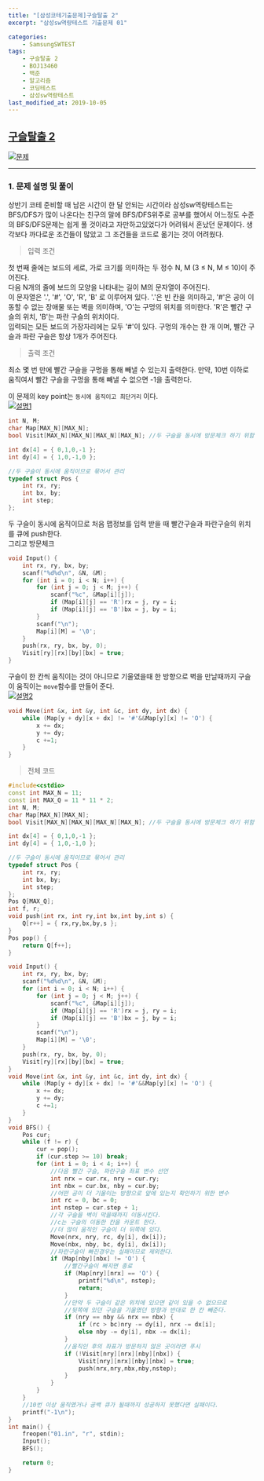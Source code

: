```yaml
---
title: "[삼성코테기출문제]구슬탈출 2"
excerpt: "삼성sw역량테스트 기출문제 01"

categories:
    - SamsungSWTEST
tags:
    - 구슬탈출 2
    - BOJ13460
    - 백준
    - 알고리즘
    - 코딩테스트
    - 삼성sw역량테스트
last_modified_at: 2019-10-05
---  
```

## [구슬탈출 2](https://www.acmicpc.net/problem/13460)  
[![문제](/assets/BOJ-samsung/2019-10-05-SamsungEX01-img01.jpg)](/assets/BOJ-samsung/2019-10-05-SamsungEX01-img01.jpg)
  
***
### 1. 문제 설명 및 풀이  
상반기 코테 준비할 때 남은 시간이 한 달 안되는 시간이라 삼성sw역량테스트는 BFS/DFS가 많이 나온다는 친구의 말에 BFS/DFS위주로 공부를 했어서 어느정도 수준의 BFS/DFS문제는 쉽게 풀 것이라고 자만하고있었다가 어려워서 혼났던 문제이다. 생각보다 까다로운 조건들이 많았고 그 조건들을 코드로 옮기는 것이 어려웠다.  
  
>입력 조건  

첫 번째 줄에는 보드의 세로, 가로 크기를 의미하는 두 정수 N, M (3 ≤ N, M ≤ 10)이 주어진다.  
다음 N개의 줄에 보드의 모양을 나타내는 길이 M의 문자열이 주어진다.  
이 문자열은 '.', '#', 'O', 'R', 'B' 로 이루어져 있다. '.'은 빈 칸을 의미하고, '#'은 공이 이동할 수 없는 장애물 또는 벽을 의미하며, 'O'는 구멍의 위치를 의미한다. 'R'은 빨간 구슬의 위치, 'B'는 파란 구슬의 위치이다.  
입력되는 모든 보드의 가장자리에는 모두 '#'이 있다. 구멍의 개수는 한 개 이며, 빨간 구슬과 파란 구슬은 항상 1개가 주어진다.
  
>출력 조건  

최소 몇 번 만에 빨간 구슬을 구멍을 통해 빼낼 수 있는지 출력한다. 만약, 10번 이하로 움직여서 빨간 구슬을 구멍을 통해 빼낼 수 없으면 -1을 출력한다.
    
이 문제의 key point는 `동시에 움직이고 최단거리` 이다.  
[![설명1](/assets/BOJ-samsung/2019-10-05-SamsungEX01-img02.jpg)](/assets/BOJ-samsung/2019-10-05-SamsungEX01-img02.jpg)
  
```cpp
int N, M;
char Map[MAX_N][MAX_N];
bool Visit[MAX_N][MAX_N][MAX_N][MAX_N]; //두 구슬을 동시에 방문체크 하기 위함

int dx[4] = { 0,1,0,-1 };
int dy[4] = { 1,0,-1,0 };

//두 구슬이 동시에 움직이므로 묶어서 관리
typedef struct Pos {
	int rx, ry;
	int bx, by;
	int step;
};
```  
  
두 구슬이 동시에 움직이므로 처음 맵정보를 입력 받을 때 빨간구슬과 파란구슬의 위치를 큐에 push한다.  
그리고 방문체크  
```cpp  
void Input() {
	int rx, ry, bx, by;
	scanf("%d%d\n", &N, &M);
	for (int i = 0; i < N; i++) {
		for (int j = 0; j < M; j++) {
			scanf("%c", &Map[i][j]);
			if (Map[i][j] == 'R')rx = j, ry = i;
			if (Map[i][j] == 'B')bx = j, by = i;
		}
		scanf("\n");
		Map[i][M] = '\0';
	}
	push(rx, ry, bx, by, 0);
	Visit[ry][rx][by][bx] = true;
}
```  
  
구슬이 한 칸씩 움직이는 것이 아니므로 기울였을때 한 방향으로 벽을 만날때까지 구슬이 움직이는
`move`함수를 만들어 준다.  
[![설명2](/assets/BOJ-samsung/2019-10-05-SamsungEX01-img03.jpg)](/assets/BOJ-samsung/2019-10-05-SamsungEX01-img03.jpg)  
```cpp  
void Move(int &x, int &y, int &c, int dy, int dx) {
	while (Map[y + dy][x + dx] != '#'&&Map[y][x] != 'O') {
		x += dx;
		y += dy;
		c +=1;
	}
}
```

> 전체 코드 
   
```cpp  
#include<cstdio>
const int MAX_N = 11;
const int MAX_Q = 11 * 11 * 2;
int N, M;
char Map[MAX_N][MAX_N];
bool Visit[MAX_N][MAX_N][MAX_N][MAX_N]; //두 구슬을 동시에 방문체크 하기 위함

int dx[4] = { 0,1,0,-1 };
int dy[4] = { 1,0,-1,0 };

//두 구슬이 동시에 움직이므로 묶어서 관리
typedef struct Pos {
	int rx, ry;
	int bx, by;
	int step;
};
Pos Q[MAX_Q];
int f, r;
void push(int rx, int ry,int bx,int by,int s) {
	Q[r++] = { rx,ry,bx,by,s };
}
Pos pop() {
	return Q[f++];
}

void Input() {
	int rx, ry, bx, by;
	scanf("%d%d\n", &N, &M);
	for (int i = 0; i < N; i++) {
		for (int j = 0; j < M; j++) {
			scanf("%c", &Map[i][j]);
			if (Map[i][j] == 'R')rx = j, ry = i;
			if (Map[i][j] == 'B')bx = j, by = i;
		}
		scanf("\n");
		Map[i][M] = '\0';
	}
	push(rx, ry, bx, by, 0);
	Visit[ry][rx][by][bx] = true;
}
void Move(int &x, int &y, int &c, int dy, int dx) {
	while (Map[y + dy][x + dx] != '#'&&Map[y][x] != 'O') {
		x += dx;
		y += dy;
		c +=1;
	}
}
void BFS() {
	Pos cur;
	while (f != r) {
		cur = pop();
		if (cur.step >= 10) break;
		for (int i = 0; i < 4; i++) {
			//다음 빨간 구슬, 파란구슬 좌표 변수 선언
			int nrx = cur.rx, nry = cur.ry;
			int nbx = cur.bx, nby = cur.by;
			//어떤 공이 더 기울이는 방향으로 앞에 있는지 확인하기 위한 변수
			int rc = 0, bc = 0;
			int nstep = cur.step + 1;
			//각 구슬을 벽이 막을때까지 이동시킨다.
			//c는 구슬의 이동한 칸을 카운트 한다.
			//더 많이 움직인 구슬이 더 뒤쪽에 있다.
			Move(nrx, nry, rc, dy[i], dx[i]);
			Move(nbx, nby, bc, dy[i], dx[i]);
			//파란구슬이 빠진경우는 실패이므로 제외한다.
			if (Map[nby][nbx] != 'O') {
				//빨간구슬이 빠지면 종료
				if (Map[nry][nrx] == 'O') {
					printf("%d\n", nstep);
					return;
				}
				//만약 두 구슬이 같은 위치에 있으면 같이 있을 수 없으므로
				//뒷쪽에 있던 구슬을 기울였던 방향과 반대로 한 칸 빼준다.
				if (nry == nby && nrx == nbx) {
					if (rc > bc)nry -= dy[i], nrx -= dx[i];
					else nby -= dy[i], nbx -= dx[i];
				}
				//움직인 후의 좌표가 방문하지 않은 곳이라면 푸시
				if (!Visit[nry][nrx][nby][nbx]) {
					Visit[nry][nrx][nby][nbx] = true;
					push(nrx,nry,nbx,nby,nstep);
				}
			}
		}
	}
	//10번 이상 움직였거나 공백 큐가 될때까지 성공하지 못했다면 실패이다.
	printf("-1\n");
}
int main() {
	freopen("01.in", "r", stdin);
	Input();
	BFS();

	return 0;
}
```  